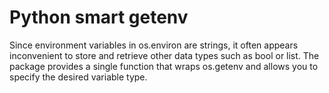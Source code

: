# Python smart getenv

Since environment variables in os.environ are strings, it often appears inconvenient to store and retrieve other 
data types such as bool or list. The package provides a single function that wraps os.getenv and allows 
you to specify the desired variable type.
